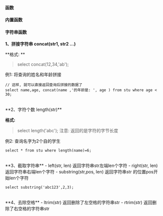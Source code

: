 #### 函数


#### 内置函数


#### 字符串函数

**1、拼接字符串 concat(str1, str2 ...)**

**格式: **

> select concat(12,34,'ab');

例1: 将查询的姓名和年龄拼接
```
// 这样, 就可以直接返回查询后拼接的数据了
select name,age, concat(name ,'的年龄是: ', age ) from stu where age < 30;
```



<br>
**2、字符个数 length(str)**

**格式:**
> select length('abc');
注意: 返回的是字符的字节长度

例2: 查询名字为2个自的学生
```
select * from stu where length(name)=6;
```


<br>
**3、截取字符串**
 - left(str, len) 返回字符串str左端len个字符
 - right(str, len) 返回字符串右端len个字符
 - substring(str,pos, len) 返回字符串str 的位置pos开始len个字符
    
    
```
select substring('abc123',2,3);
```


<br>
**4、去除空格**
- ltrim(str) 返回删除了左空格的字符串str
- rtrim(str) 返回删除了右空格的字符串str
 
    
       
 

     